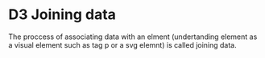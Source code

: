 # D3 Joining data

The proccess of associating data with an elment (undertanding element as a visual element such as tag p or a svg elemnt) is called joining data.